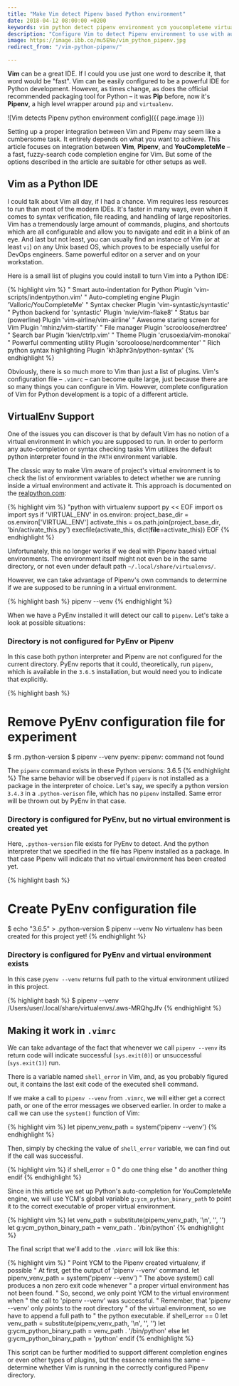 ```yaml
---
title: "Make Vim detect Pipenv based Python environment"
date: 2018-04-12 08:00:00 +0200
keywords: vim python detect pipenv environment ycm youcompleteme virtualenv pipenv .vimrc autocompletion
description: "Configure Vim to detect Pipenv environment to use with autocompletion tools and syntax checkers."
image: https://image.ibb.co/mu5ENo/vim_python_pipenv.jpg
redirect_from: "/vim-python-pipenv/"

---
```


**Vim** can be a great IDE. If I could you use just one word to describe it, that word would be "fast". Vim can be easily configured to be a powerful IDE for Python development. However, as times change, as does the official recommended packaging tool for Python – it was **Pip** before, now it's **Pipenv**, a high level wrapper around `pip` and `virtualenv`.

![Vim detects Pipenv python environment config]({{ page.image }})

Setting up a proper integration between Vim and Pipenv may seem like a cumbersome task. It entirely depends on what you want to achieve. This article focuses on integration between **Vim**, **Pipenv**, and **YouCompleteMe** – a fast, fuzzy-search code completion engine for Vim. But some of the options described in the article are suitable for other setups as well.

<!--more-->

## Vim as a Python IDE

I could talk about Vim all day, if I had a chance. Vim requires less resources to run than most of the modern IDEs. It's faster in many ways, even when it comes to syntax verification, file reading, and handling of large repositories. Vim has a tremendously large amount of commands, plugins, and shortcuts which are all configurable and allow you to navigate and edit in a blink of an eye. And last but not least, you can usually find an instance of Vim (or at least `vi`) on any Unix based OS, which proves to be especially useful for DevOps engineers. Same powerful editor on a server and on your workstation.

Here is a small list of plugins you could install to turn Vim into a Python IDE:

{% highlight vim %}
" Smart auto-indentation for Python
Plugin 'vim-scripts/indentpython.vim'
" Auto-completing engine
Plugin 'Valloric/YouCompleteMe'
" Syntax checker
Plugin 'vim-syntastic/syntastic'
" Python backend for 'syntastic'
Plugin 'nvie/vim-flake8'
" Status bar (powerline)
Plugin 'vim-airline/vim-airline'
" Awesome staring screen for Vim
Plugin 'mhinz/vim-startify'
" File manager
Plugin 'scrooloose/nerdtree'
" Search bar
Plugin 'kien/ctrlp.vim'
" Theme
Plugin 'crusoexia/vim-monokai'
" Powerful commenting utility
Plugin 'scrooloose/nerdcommenter'
" Rich python syntax highlighting
Plugin 'kh3phr3n/python-syntax'
{% endhighlight %}

Obviously, there is so much more to Vim than just a list of plugins. Vim's configuration file – `.vimrc` – can become quite large, just because there are so many things you can configure in Vim. However, complete configuration of Vim for Python development is a topic of a different article.

## VirtualEnv Support

One of the issues you can discover is that by default Vim has no notion of a virtual environment in which you are supposed to run. In order to perform any auto-completion or syntax checking tasks Vim utilizes the default python interpreter found in the `PATH` environment variable.

The classic way to make Vim aware of project's virtual environment is to check the list of environment variables to detect whether we are running inside a virtual environment and activate it. This approach is documented on the [realpython.com](https://realpython.com/vim-and-python-a-match-made-in-heaven/#virtualenv-support):

{% highlight vim %}
"python with virtualenv support
py << EOF
import os
import sys
if 'VIRTUAL_ENV' in os.environ:
    project_base_dir = os.environ['VIRTUAL_ENV']
    activate_this = os.path.join(project_base_dir, 'bin/activate_this.py')
    execfile(activate_this, dict(__file__=activate_this))
EOF
{% endhighlight %}

Unfortunately, this no longer works if we deal with Pipenv based virtual environments. The environment itself might not even be in the same directory, or not even under default path `~/.local/share/virtualenvs/`.

However, we can take advantage of Pipenv's own commands to determine if we are supposed to be running in a virtual environment.

{% highlight bash %}
pipenv --venv
{% endhighlight %}

When we have a PyEnv installed it will detect our call to `pipenv`. Let's take a look at possible situations:

### Directory is not configured for PyEnv or Pipenv

In this case both python interpreter and Pipenv are not configured for the current directory. PyEnv reports that it could, theoretically, run `pipenv`, which is available in the `3.6.5` installation, but would need you to indicate that explicitly.

{% highlight bash %}
# Remove PyEnv configuration file for experiment
$ rm .python-version
$ pipenv --venv
pyenv: pipenv: command not found

The `pipenv` command exists in these Python versions:
3.6.5
{% endhighlight %}
The same behavior will be observed if `pipenv` is not installed as a package in the interpreter of choice. Let's say, we specify a python version `3.4.3` in a `.python-verison` file, which has no `pipenv` installed. Same error will be thrown out by PyEnv in that case.

### Directory is configured for PyEnv, but no virtual environment is created yet

Here, `.python-version` file exists for PyEnv to detect. And the python interpreter that we specified in the file has Pipenv installed as a package. In that case Pipenv will indicate that no virtual environment has been created yet.

{% highlight bash %}
# Create PyEnv configuration file
$ echo "3.6.5" > .python-version
$ pipenv --venv
No virtualenv has been created for this project yet!
{% endhighlight %}

### Directory is configured for PyEnv and virtual environment exists

In this case `pyenv --venv` returns full path to the virtual environment utilized in this project.

{% highlight bash %}
$ pipenv --venv
/Users/user/.local/share/virtualenvs/.aws-MRQhgJfv
{% endhighlight %}

## Making it work in `.vimrc`

We can take advantage of the fact that whenever we call `pipenv --venv` its return code will indicate successful (`sys.exit(0)`) or unsuccessful (`sys.exit(1)`) run.

There is a variable named `shell_error` in Vim, and, as you probably figured out, it contains the last exit code of the executed shell command.

If we make a call to `pipenv --venv` from `.vimrc`, we will either get a correct path, or one of the error messages we observed earlier. In order to make a call we can use the `system()` function of Vim:

{% highlight vim %}
let pipenv_venv_path = system('pipenv --venv')
{% endhighlight %}

Then, simply by checking the value of `shell_error` variable, we can find out if the call was successful.

{% highlight vim %}
if shell_error = 0
  " do one thing
else
  " do another thing
endif
{% endhighlight %}

Since in this article we set up Python's auto-completion for YouCompleteMe engine, we will use YCM's global variable `g:ycm_python_binary_path` to point it to the correct executable of proper virtual environment.

{% highlight vim %}
let venv_path = substitute(pipenv_venv_path, '\n', '', '')
let g:ycm_python_binary_path = venv_path . '/bin/python'
{% endhighlight %}

The final script that we'll add to the `.vimrc` will lok like this:

{% highlight vim %}
" Point YCM to the Pipenv created virtualenv, if possible
" At first, get the output of 'pipenv --venv' command.
let pipenv_venv_path = system('pipenv --venv')
" The above system() call produces a non zero exit code whenever
" a proper virtual environment has not been found.
" So, second, we only point YCM to the virtual environment when
" the call to 'pipenv --venv' was successful.
" Remember, that 'pipenv --venv' only points to the root directory
" of the virtual environment, so we have to append a full path to
" the python executable.
if shell_error == 0
  let venv_path = substitute(pipenv_venv_path, '\n', '', '')
  let g:ycm_python_binary_path = venv_path . '/bin/python'
else
  let g:ycm_python_binary_path = 'python'
endif
{% endhighlight %}

This script can be further modified to support different completion engines or even other types of plugins, but the essence remains the same – determine whether Vim is running in the correctly configured Pipenv directory.
